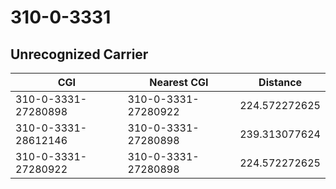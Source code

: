 # 310-0-3331
## Unrecognized Carrier


| CGI | Nearest CGI | Distance |
|-----|-------------|----------|
| 310-0-3331-27280898 | 310-0-3331-27280922 | 224.572272625 |
| 310-0-3331-28612146 | 310-0-3331-27280898 | 239.313077624 |
| 310-0-3331-27280922 | 310-0-3331-27280898 | 224.572272625 |
